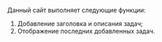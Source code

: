 Данный сайт выполняет следующие функции: 
1. Добавление заголовка и описания задач;
2. Отображение последних добавленных задач.